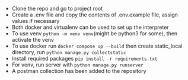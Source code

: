 - Clone the repo and go to project root
- Create a .env file and copy the contents of .env.example file, assign values if necessary
- Both docker and virtualenv can be used to set up the interpreter
- To use venv
    ```python -m venv venv```(might be python3 for some), then activate the venv
- To use docker run ```docker compose up --build``` then create static_local directory, run ```python manage.py collectstatic```
- Install required packages ```pip install -r requirements.txt```
- For venv, run server with ```python manage.py runserver```
- A postman collection has been added to the repository